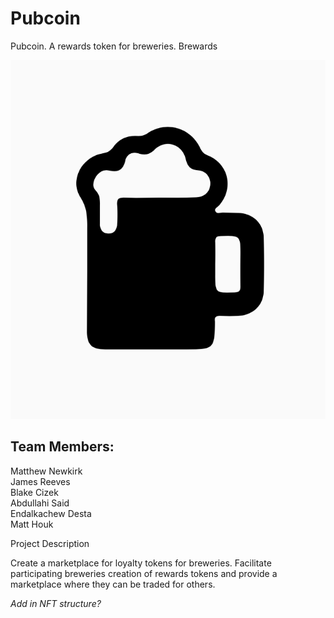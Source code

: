 # Pubcoin
Pubcoin. A rewards token for breweries. 
Brewards 

![beer](Images/Beer.png)

## Team Members: 
Matthew Newkirk  
James Reeves  
Blake Cizek  
Abdullahi Said  
Endalkachew Desta  
Matt Houk  


Project Description

Create a marketplace for loyalty tokens for breweries. Facilitate participating breweries creation of rewards tokens and provide a marketplace where they can be traded for others. 

*Add in NFT structure?* 
